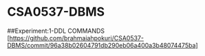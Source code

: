 # CSA0537-DBMS
##Experiment:1-DDL COMMANDS
[https://github.com/brahmaiahpokuri/CSA0537-DBMS/commit/96a38b02604791db290eb06a400a3b48074475ba]
